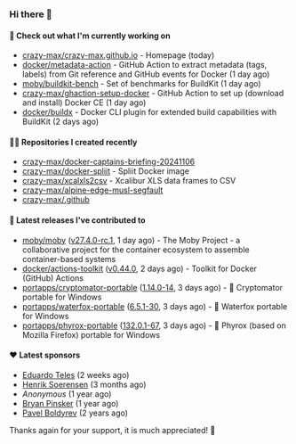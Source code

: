 ### Hi there 👋

#### 👷 Check out what I'm currently working on

- [crazy-max/crazy-max.github.io](https://github.com/crazy-max/crazy-max.github.io) - Homepage (today)
- [docker/metadata-action](https://github.com/docker/metadata-action) - GitHub Action to extract metadata (tags, labels) from Git reference and GitHub events for Docker (1 day ago)
- [moby/buildkit-bench](https://github.com/moby/buildkit-bench) - Set of benchmarks for BuildKit (1 day ago)
- [crazy-max/ghaction-setup-docker](https://github.com/crazy-max/ghaction-setup-docker) - GitHub Action to set up (download and install) Docker CE (1 day ago)
- [docker/buildx](https://github.com/docker/buildx) - Docker CLI plugin for extended build capabilities with BuildKit (2 days ago)

#### 👨‍💻 Repositories I created recently

- [crazy-max/docker-captains-briefing-20241106](https://github.com/crazy-max/docker-captains-briefing-20241106)
- [crazy-max/docker-spliit](https://github.com/crazy-max/docker-spliit) - Spliit Docker image
- [crazy-max/xcalxls2csv](https://github.com/crazy-max/xcalxls2csv) - Xcalibur XLS data frames to CSV
- [crazy-max/alpine-edge-musl-segfault](https://github.com/crazy-max/alpine-edge-musl-segfault)
- [crazy-max/.github](https://github.com/crazy-max/.github)

#### 🚀 Latest releases I've contributed to

- [moby/moby](https://github.com/moby/moby) ([v27.4.0-rc.1](https://github.com/moby/moby/releases/tag/v27.4.0-rc.1), 1 day ago) - The Moby Project - a collaborative project for the container ecosystem to assemble container-based systems
- [docker/actions-toolkit](https://github.com/docker/actions-toolkit) ([v0.44.0](https://github.com/docker/actions-toolkit/releases/tag/v0.44.0), 2 days ago) - Toolkit for Docker (GitHub) Actions
- [portapps/cryptomator-portable](https://github.com/portapps/cryptomator-portable) ([1.14.0-14](https://github.com/portapps/cryptomator-portable/releases/tag/1.14.0-14), 3 days ago) - 🚀 Cryptomator portable for Windows
- [portapps/waterfox-portable](https://github.com/portapps/waterfox-portable) ([6.5.1-30](https://github.com/portapps/waterfox-portable/releases/tag/6.5.1-30), 3 days ago) - 🚀 Waterfox portable for Windows 
- [portapps/phyrox-portable](https://github.com/portapps/phyrox-portable) ([132.0.1-67](https://github.com/portapps/phyrox-portable/releases/tag/132.0.1-67), 3 days ago) - 🚀 Phyrox (based on Mozilla Firefox) portable for Windows

#### ❤️ Latest sponsors
- [Eduardo Teles](https://github.com/eduardoteles17) (2 weeks ago)
- [Henrik Soerensen](https://github.com/hsoerensen) (3 months ago)
- _Anonymous_ (1 year ago)
- [Bryan Pinsker](https://github.com/BryanPinsker) (1 year ago)
- [Pavel Boldyrev](https://github.com/bpg) (2 years ago)

Thanks again for your support, it is much appreciated! 🙏
